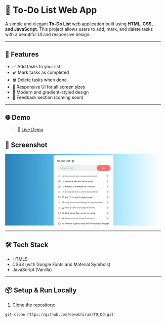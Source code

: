 # 📝 To-Do List Web App

A simple and elegant **To-Do List** web application built using **HTML, CSS, and JavaScript**. This project allows users to add, mark, and delete tasks with a beautiful UI and responsive design.

---

## 🚀 Features

- ✅ Add tasks to your list
- ✔️ Mark tasks as completed
- 🗑️ Delete tasks when done
- 📱 Responsive UI for all screen sizes
- 🎨 Modern and gradient-styled design
- 📨 Feedback section (coming soon)

---

## 🌐 Demo

> 🔗 [Live Demo](https://devabhiram.github.io/TO_DO/)
## 📸 Screenshot

![App Screenshot](./assests/screenshot.png)


---

## 🛠️ Tech Stack

- HTML5
- CSS3 (with Google Fonts and Material Symbols)
- JavaScript (Vanilla)

---

## 📦 Setup & Run Locally

1. Clone the repository:

```bash
git clone https://github.com/devabhiram/TO_DO.git
